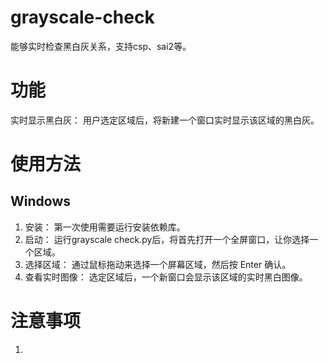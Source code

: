 # grayscale-check
能够实时检查黑白灰关系，支持csp、sai2等。
# 功能
实时显示黑白灰： 用户选定区域后，将新建一个窗口实时显示该区域的黑白灰。
# 使用方法
## Windows
1. 安装： 第一次使用需要运行安装依赖库。
2. 启动： 运行grayscale check.py后，将首先打开一个全屏窗口，让你选择一个区域。
3. 选择区域： 通过鼠标拖动来选择一个屏幕区域，然后按 Enter 确认。
4. 查看实时图像： 选定区域后，一个新窗口会显示该区域的实时黑白图像。
# 注意事项
1.
